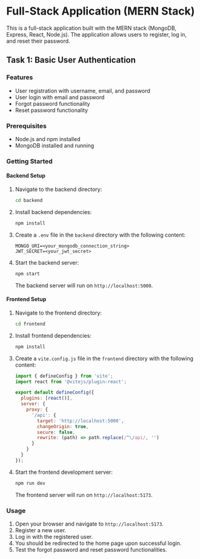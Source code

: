 # Full-Stack Application (MERN Stack)

This is a full-stack application built with the MERN stack (MongoDB, Express, React, Node.js). The application allows users to register, log in, and reset their password.

## Task 1: Basic User Authentication

### Features

- User registration with username, email, and password
- User login with email and password
- Forgot password functionality
- Reset password functionality

### Prerequisites

- Node.js and npm installed
- MongoDB installed and running



### Getting Started

#### Backend Setup

1. Navigate to the backend directory:

    ```bash
    cd backend
    ```

2. Install backend dependencies:

    ```bash
    npm install
    ```

3. Create a `.env` file in the `backend` directory with the following content:

    ```env
    MONGO_URI=<your_mongodb_connection_string>
    JWT_SECRET=<your_jwt_secret>
    ```

4. Start the backend server:

    ```bash
    npm start
    ```

   The backend server will run on `http://localhost:5000`.

#### Frontend Setup

1. Navigate to the frontend directory:

    ```bash
    cd frontend
    ```

2. Install frontend dependencies:

    ```bash
    npm install
    ```

3. Create a `vite.config.js` file in the `frontend` directory with the following content:

    ```javascript
    import { defineConfig } from 'vite';
    import react from '@vitejs/plugin-react';

    export default defineConfig({
      plugins: [react()],
      server: {
        proxy: {
          '/api': {
            target: 'http://localhost:5000',
            changeOrigin: true,
            secure: false,
            rewrite: (path) => path.replace(/^\/api/, '')
          }
        }
      }
    });
    ```

4. Start the frontend development server:

    ```bash
    npm run dev
    ```

   The frontend server will run on `http://localhost:5173`.

### Usage

1. Open your browser and navigate to `http://localhost:5173`.
2. Register a new user.
3. Log in with the registered user.
4. You should be redirected to the home page upon successful login.
5. Test the forgot password and reset password functionalities.




